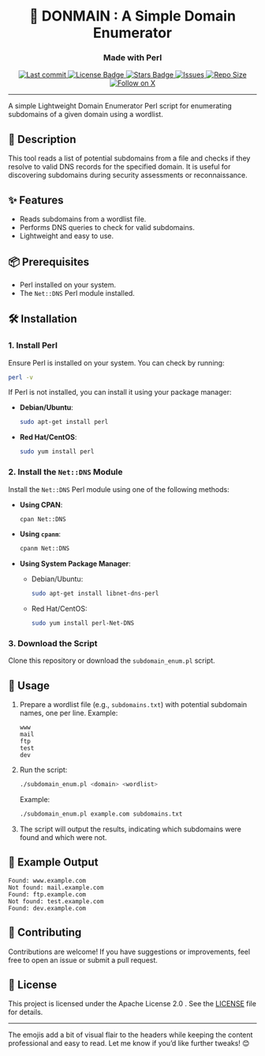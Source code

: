 <div align="center">
<h1> 🧔 DONMAIN : A Simple Domain Enumerator </h1>
<h3>Made with Perl</h3>
</div>
<div align="center"><p>
    <a href="https://github.com/aditya-an1l/donmain/pulse">
      <img alt="Last commit" src="https://img.shields.io/github/last-commit/aditya-an1l/donmain?style=for-the-badge&logo=git&color=ebeb46&logoColor=FFFFFF&labelColor=000000"/>
    </a>
    <a href="https://github.com/aditya-an1l/donmain/blob/main/LICENSE">
      <img alt="License Badge" src="https://img.shields.io/github/license/aditya-an1l/donmain?style=for-the-badge&logo=apache&color=7c675f&logoColor=FFFFFF&labelColor=000000" />
    </a>
    <a href="https://github.com/aditya-an1l/donmain/stargazers">
      <img alt="Stars Badge" src="https://img.shields.io/github/stars/aditya-an1l/donmain?style=for-the-badge&logo=starship&color=ebeb46&logoColor=FFFFFF&labelColor=000000" />
    </a>
    <a href="https://github.com/aditya-an1l/donmain/issues">
      <img alt="Issues" src="https://img.shields.io/github/issues/aditya-an1l/donmain?style=for-the-badge&logo=gitbook&color=7c675f&logoColor=FFFFFF&labelColor=000000" />
    </a>
    <a href="https://github.com/aditya-an1l/donmain">
      <img alt="Repo Size" src="https://img.shields.io/github/repo-size/aditya-an1l/donmain?color=ebeb46&label=SIZE&logo=files&style=for-the-badge&logoColor=FFFFFF&labelColor=000000" />
    </a>
    <a href="https://twitter.com/intent/follow?screen_name=aditya_an1l">
      <img alt="Follow on X" src="https://img.shields.io/twitter/follow/aditya_an1l?style=for-the-badge&logo=x&color=7c675f&logoColor=FFFFFF&labelColor=000000" />
    </a>
</p></div>

---

A simple Lightweight Domain Enumerator Perl script for enumerating subdomains of a given domain using a wordlist.

## 🚀 Description

This tool reads a list of potential subdomains from a file and checks if they resolve to valid DNS records for the specified domain. It is useful for discovering subdomains during security assessments or reconnaissance.

## ✨ Features

- Reads subdomains from a wordlist file.
- Performs DNS queries to check for valid subdomains.
- Lightweight and easy to use.

## 📦 Prerequisites

- Perl installed on your system.
- The `Net::DNS` Perl module installed.

## 🛠️ Installation

### 1. Install Perl
Ensure Perl is installed on your system. You can check by running:
```bash
perl -v
```

If Perl is not installed, you can install it using your package manager:

- **Debian/Ubuntu**:
  ```bash
  sudo apt-get install perl
  ```

- **Red Hat/CentOS**:
  ```bash
  sudo yum install perl
  ```

### 2. Install the `Net::DNS` Module
Install the `Net::DNS` Perl module using one of the following methods:

- **Using CPAN**:
  ```bash
  cpan Net::DNS
  ```

- **Using `cpanm`**:
  ```bash
  cpanm Net::DNS
  ```

- **Using System Package Manager**:
  - Debian/Ubuntu:
    ```bash
    sudo apt-get install libnet-dns-perl
    ```
  - Red Hat/CentOS:
    ```bash
    sudo yum install perl-Net-DNS
    ```

### 3. Download the Script
Clone this repository or download the `subdomain_enum.pl` script.

## 🚀 Usage

1. Prepare a wordlist file (e.g., `subdomains.txt`) with potential subdomain names, one per line. Example:
   ```
   www
   mail
   ftp
   test
   dev
   ```

2. Run the script:
   ```bash
   ./subdomain_enum.pl <domain> <wordlist>
   ```

   Example:
   ```bash
   ./subdomain_enum.pl example.com subdomains.txt
   ```

3. The script will output the results, indicating which subdomains were found and which were not.

## 📄 Example Output

```
Found: www.example.com
Not found: mail.example.com
Found: ftp.example.com
Not found: test.example.com
Found: dev.example.com
```

## 🤝 Contributing

Contributions are welcome! If you have suggestions or improvements, feel free to open an issue or submit a pull request.

## 📜 License

This project is licensed under the Apache License 2.0 . See the [LICENSE](LICENSE) file for details.

---

The emojis add a bit of visual flair to the headers while keeping the content professional and easy to read. Let me know if you’d like further tweaks! 😊
